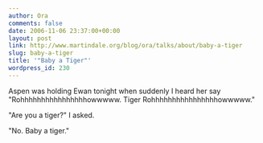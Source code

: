 ```yaml
---
author: Ora
comments: false
date: 2006-11-06 23:37:00+00:00
layout: post
link: http://www.martindale.org/blog/ora/talks/about/baby-a-tiger
slug: baby-a-tiger
title: '"Baby a Tiger"'
wordpress_id: 230
---
```


Aspen was holding Ewan tonight when suddenly I heard her say "Rohhhhhhhhhhhhhhhhowwwww. Tiger Rohhhhhhhhhhhhhhhhowwwww."  
  
"Are you a tiger?" I asked.  
  
"No. Baby a tiger."

